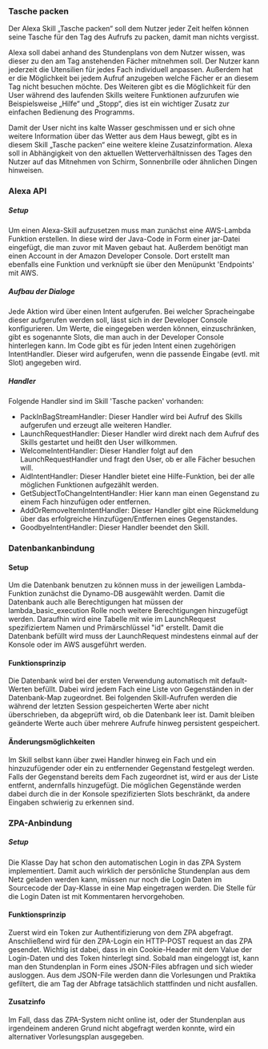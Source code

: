 ### Tasche packen

Der Alexa Skill „Tasche packen“ soll dem Nutzer jeder Zeit helfen können seine Tasche für den Tag des Aufrufs zu packen, damit man nichts vergisst.

Alexa soll dabei anhand des Stundenplans von dem Nutzer wissen, was dieser zu den am Tag anstehenden Fächer mitnehmen soll. Der Nutzer kann jederzeit die Utensilien für jedes Fach individuell anpassen. Außerdem hat er die Möglichkeit bei jedem Aufruf anzugeben welche Fächer er an diesem Tag nicht besuchen möchte. Des Weiteren gibt es die Möglichkeit für den User während des laufenden Skills weitere Funktionen aufzurufen wie Beispielsweise „Hilfe“ und „Stopp“, dies ist ein wichtiger Zusatz zur einfachen Bedienung des Programms.
 
Damit der User nicht ins kalte Wasser geschmissen und er sich ohne weitere Information über das Wetter aus dem Haus bewegt, gibt es in diesem Skill „Tasche packen“ eine weitere kleine Zusatzinformation. Alexa soll in Abhängigkeit von den aktuellen Wetterverhältnissen des Tages den Nutzer auf das Mitnehmen von Schirm, Sonnenbrille oder ähnlichen Dingen hinweisen.


### Alexa API 
##### Setup
Um einen Alexa-Skill aufzusetzen muss man zunächst eine AWS-Lambda Funktion erstellen. In diese wird der Java-Code in Form einer jar-Datei eingefügt, die man zuvor mit Maven gebaut hat.
Außerdem benötigt man einen Account in der Amazon Developer Console. Dort erstellt man ebenfalls eine Funktion und verknüpft sie über den Menüpunkt 'Endpoints' mit AWS.
##### Aufbau der Dialoge
Jede Aktion wird über einen Intent aufgerufen. Bei welcher Spracheingabe dieser aufgerufen werden soll, lässt sich in der Developer Console konfigurieren. Um Werte, die eingegeben werden können, einzuschränken, gibt es sogenannte Slots, die man auch in der Developer Console hinterlegen kann. Im Code gibt es für jeden Intent einen zugehörigen IntentHandler. Dieser wird aufgerufen, wenn die passende Eingabe (evtl. mit Slot) angegeben wird. 
##### Handler
Folgende Handler sind im Skill 'Tasche packen' vorhanden:
- PackInBagStreamHandler: Dieser Handler wird bei Aufruf des Skills aufgerufen und erzeugt alle weiteren Handler.
- LaunchRequestHandler: Dieser Handler wird direkt nach dem Aufruf des Skills gestartet und heißt den User willkommen.
- WelcomeIntentHandler: Dieser Handler folgt auf den LaunchRequestHandler und fragt den User, ob er alle Fächer besuchen will.
- AidIntentHandler: Dieser Handler bietet eine Hilfe-Funktion, bei der alle möglichen Funktionen aufgezählt werden. 
- GetSubjectToChangeIntentHandler: Hier kann man einen Gegenstand zu einem Fach hinzufügen oder entfernen.
- AddOrRemoveItemIntentHandler: Dieser Handler gibt eine Rückmeldung über das erfolgreiche Hinzufügen/Entfernen eines Gegenstandes.
- GoodbyeIntentHandler: Dieser Handler beendet den Skill. 

### Datenbankanbindung
#### Setup
Um die Datenbank benutzen zu können muss in der jeweiligen Lambda-Funktion zunächst die Dynamo-DB ausgewählt werden. Damit die Datenbank auch alle Berechtigungen hat müssen der lambda_basic_execution Rolle noch weitere Berechtigungen hinzugefügt werden. 
Daraufhin wird eine Tabelle mit wie im LaunchRequest spezifiziertem Namen und Primärschlüssel "id" erstellt. Damit die Datenbank befüllt wird muss der LaunchRequest mindestens einmal auf der Konsole oder im AWS ausgeführt werden.
#### Funktionsprinzip
Die Datenbank wird bei der ersten Verwendung automatisch mit default-Werten befüllt. Dabei wird jedem Fach eine Liste von Gegenständen in der Datenbank-Map zugeordnet. Bei folgenden Skill-Aufrufen werden die während der letzten Session gespeicherten Werte aber nicht überschrieben, da abgeprüft wird, ob die Datenbank leer ist. Damit bleiben geänderte Werte auch über mehrere Aufrufe hinweg persistent gespeichert.
#### Änderungsmöglichkeiten
Im Skill selbst kann über zwei Handler hinweg ein Fach und ein hinzuzufügender oder ein zu entfernender Gegenstand festgelegt werden. Falls der Gegenstand bereits dem Fach zugeordnet ist, wird er aus der Liste entfernt, andernfalls hinzugefügt. Die möglichen Gegenstände werden dabei durch die in der Konsole spezifizierten Slots beschränkt, da andere Eingaben schwierig zu erkennen sind.

### ZPA-Anbindung
##### Setup
Die Klasse Day hat schon den automatischen Login in das ZPA System implementiert. Damit auch wirklich der persönliche Stundenplan aus dem Netz geladen werden kann, müssen nur noch die Login Daten im Sourcecode der Day-Klasse in eine Map eingetragen werden. Die Stelle für die Login Daten ist mit Kommentaren hervorgehoben.
#### Funktionsprinzip
Zuerst wird ein Token zur Authentifizierung von dem ZPA abgefragt. Anschließend wird für den ZPA-Login ein HTTP-POST request an das ZPA gesendet. Wichtig ist dabei, dass in ein Cookie-Header mit dem Value der Login-Daten und des Token hinterlegt sind. Sobald man eingeloggt ist, kann man den Stundenplan in Form eines JSON-Files abfragen und sich wieder ausloggen. Aus dem JSON-File werden dann die Vorlesungen und Praktika gefiltert, die am Tag der Abfrage tatsächlich stattfinden und nicht ausfallen. 
#### Zusatzinfo
Im Fall, dass das ZPA-System nicht online ist, oder der Stundenplan aus irgendeinem anderen Grund nicht abgefragt werden konnte, wird ein alternativer Vorlesungsplan ausgegeben.
